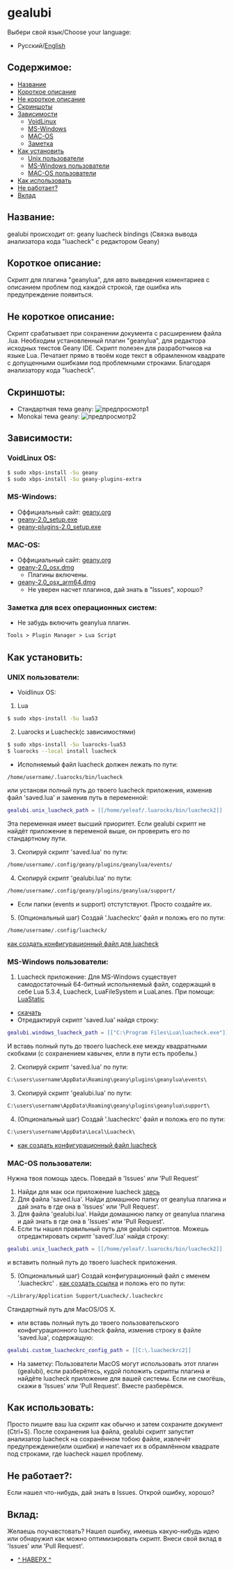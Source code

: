# gealubi
Выбери свой язык/Choose your language:
- Русский/[English](https://codeberg.org/Yeleaf/gealubi/src/branch/main/README.md)
## Содержимое:
* [Название](#название)
* [Короткое описание](#короткое-описание)
* [Не короткое описание](#не-короткое-описание)
* [Скриншоты](#скриншоты)
* [Зависимости](#зависимости)
    - [VoidLinux](#voidlinux-os)
    - [MS-Windows](#ms-windows)
    - [MAC-OS](#mac-os)
    - [Заметка](#заметка-для-всех-операционных-систем)
* [Как установить](#как-установить)
    - [Unix пользователи](#unix-пользователи)
    - [MS-Windows пользователи](#ms-windows-пользователи)
    - [MAC-OS пользователи](#mac-os-пользователи)
* [Как использовать](#как-использовать)
* [Не работает?](#не-работает)
* [Вклад](#вклад)
## Название:
gealubi происходит от: geany luacheck bindings (Связка вывода анализатора кода "luacheck" с редактором Geany)
## Короткое описание:
Скрипт для плагина "geanylua", для авто выведения коментариев с описанием проблем под каждой строкой, где ошибка иль предупреждение появиться.
## Не короткое описание:
Скрипт срабатывает при сохранении документа с расширением файла .lua. Необходим установленный плагин "geanylua", для редактора исходных текстов Geany IDE. Скрипт полезен для разработчиков на языке Lua. Печатает прямо в твоём коде текст в обрамленном квадрате с допущенными ошибками под проблемными строками. Благодаря анализатору кода "luacheck".
## Скриншоты:
- Стандартная тема geany:
![предпросмотр1](https://github.com/Yenoxel/gealubi/blob/main/geany-default-colorscheme-luacheck-warnings.png)
- Monokai тема geany:
![предпросмотр2](https://github.com/Yenoxel/gealubi/blob/main/geany-monokai-colorscheme-luacheck-warnings.png)
## Зависимости:
### VoidLinux OS:
````bash
$ sudo xbps-install -Su geany
$ sudo xbps-install -Su geany-plugins-extra
````
### MS-Windows:
- Оффициальный сайт: [geany.org](https://www.geany.org/download/releases/)
- [geany-2.0_setup.exe](https://download.geany.org/geany-2.0_setup.exe)
- [geany-plugins-2.0_setup.exe](https://plugins.geany.org/geany-plugins/geany-plugins-2.0_setup.exe)
### MAC-OS:
- Оффициальный сайт: [geany.org](https://www.geany.org/download/releases/)
- [geany-2.0_osx.dmg](https://download.geany.org/geany-2.0_osx.dmg)
    - Плагины включены.
- [geany-2.0_osx_arm64.dmg](https://download.geany.org/geany-2.0_osx_arm64.dmg)
    - Не уверен насчет плагинов, дай знать в "Issues", хорошо?
### Заметка для всех операционных систем:
- Не забудь включить geanylua плагин.
````markdown
Tools > Plugin Manager > Lua Script
````
## Как установить:
### UNIX пользователи:
- Voidlinux OS:
1. Lua
````bash
$ sudo xbps-install -Su lua53
````
2. Luarocks и Luacheck(с зависимостями)
````bash
$ sudo xbps-install -Su luarocks-lua53
$ luarocks --local install luacheck
````
- Исполняемый файл luacheck должен лежать по пути:
````markdown
/home/username/.luarocks/bin/luacheck
````
или установи полный путь до твоего luacheck приложения, изменив файл 'saved.lua' и заменив путь в переменной:
````lua
gealubi.unix_luacheck_path = [[/home/yeleaf/.luarocks/bin/luacheck2]]
````

Эта переменная имеет высший приоритет. Если gealubi скрипт не найдёт приложение в переменой выше, он проверить его по стандартному пути.

3. Скопируй скрипт 'saved.lua' по пути:
````markdown
/home/username/.config/geany/plugins/geanylua/events/
````
4. Скопируй скрипт 'gealubi.lua' по пути:
````markdown
/home/username/.config/geany/plugins/geanylua/support/
````
- Если папки (events и support) отстутствуют. Просто создайте их.
5. (Опциональный шаг) Создай '.luacheckrc' файл и положь его по пути:
````markdown
/home/username/.config/luacheck/
````
[как создать конфигурационный файл для luacheck](https://luacheck.readthedocs.io/en/stable/config.html)
### MS-Windows пользователи:
1. Luacheck приложение:
Для MS-Windows существует самодостаточный 64-битный испольняемый файл, содержащий в себе Lua 5.3.4, Luacheck, LuaFileSystem и LuaLanes. При помощи: [LuaStatic](https://github.com/ers35/luastatic)
- [скачать](https://github.com/lunarmodules/luacheck/releases/download/v1.2.0/luacheck.exe)
- Отредактируй скрипт 'saved.lua' найдя строку:
````lua
gealubi.windows_luacheck_path = [["C:\Program Files\Lua\luacheck.exe"]]
````
И вставь полный путь до твоего luacheck.exe между квадратными скобками (c сохранением кавычек, елли в пути есть пробелы.)

2. Скопируй скрипт 'saved.lua' по пути:
````markdown
C:\users\username\AppData\Roaming\geany\plugins\geanylua\events\
````
3. Скопируй скрипт 'gealubi.lua' по пути:
````markdown
C:\users\username\AppData\Roaming\geany\plugins\geanylua\support\
````
4. (Опциональный шаг) Создай '.luacheckrc' файл и положь его по пути:
````markdown
C:\users\username\AppData\Local\Luacheck\
````
- [как создать конфигурационный файл luacheck](https://luacheck.readthedocs.io/en/stable/config.html)
### MAC-OS пользователи:
Нужна твоя помощь здесь. Поведай в 'Issues' или 'Pull Request'
1. Найди для мак оси приложение luacheck [здесь](https://github.com/lunarmodules/luacheck/releases)
2. Для файла 'saved.lua'. Найди домашнюю папку от geanylua плагина и дай знать в где она в 'Issues' или 'Pull Request'.
3. Для файла 'gealubi.lua'. Найди домашнюю папку от geanylua плагина и дай знать в где она в 'Issues' или 'Pull Request'.
4. Если ты нашел правильный путь для gealubi скриптов. Можешь отредактировать скрипт 'saved'.lua' найдя строку:
````lua
gealubi.unix_luacheck_path = [[/home/yeleaf/.luarocks/bin/luacheck2]]
````
и вставить полный путь до твоего luacheck приложения.

5. (Опциональный шаг) Создай конфигурационный файл с именем '.luacheckrc' . [как создать ссылка](https://luacheck.readthedocs.io/en/stable/config.html) и положь его по пути:
````markdown
~/Library/Application Support/Luacheck/.luacheckrc
````
Стандартный путь для MacOS/OS X.

- или вставь полный путь до твоего пользовательского конфигурационного luacheck файла, изменив строку в файле 'saved.lua', содержащую:
````lua
gealubi.custom_luacheckrc_config_path = [[C:\.luacheckrc2]]
````

- На заметку: Пользователи MacOS могут использовать этот плагин (gealubi), если разберётесь, кудой положить скрипты плагина и найдёте luacheck приложение для вашей системы. Если не смогёшь, скажи в 'Issues' или 'Pull Request'. Вместе разберёмся.

## Как использовать:
Просто пишите ваш lua скрипт как обычно и затем сохраните документ (Ctrl+S). После сохранения lua файла, gealubi скрипт запустит анализатор luacheck на сохранённом тобою файле, извлечёт предупреждение(или ошибки) и напечает их в обрамлённом квадрате под строками, где luacheck нашел проблему.
## Не работает?:
Если нашел что-нибудь, дай знать в Issues. Открой ошибку, хорошо?
## Вклад:
Желаешь поучавстовать? Нашел ошибку, имеешь какую-нибудь идею или обнаружил как можно оптимизировать скрипт. Внеси свой вклад в 'Issues' или
'Pull Request'.

* [^ НАВЕРХ ^](#gealubi)
